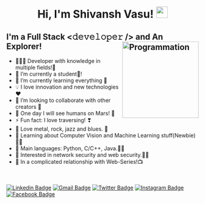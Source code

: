 <h1 align="center">  
Hi, I'm Shivansh Vasu!
  <img src="https://media.giphy.com/media/hvRJCLFzcasrR4ia7z/giphy.gif" width="30"></h1>


## I'm a Full Stack <𝚍𝚎𝚟𝚎𝚕𝚘𝚙𝚎𝚛 /> and An Explorer!<img align="right" src="https://i.giphy.com/media/LmNwrBhejkK9EFP504/200w.webp" alt="Programmation" width="200" />
- 👨🏻‍💻 Developer with knowledge in multiple fields!🤞
- 🔭 I’m currently a student🌱! 
- 🌱 I’m currently learning everything 🤣
- 💡 I love innovation and new technologies ❤
- 👯 I’m looking to collaborate with other creators 🙌
- 🚀 One day I will see humans on Mars! 🚀
- ⚡ Fun fact: I love traversing! ❣
- 🎵 Love metal, rock, jazz and blues. 🎵
- 🌱 Learning about Computer Vision and Machine Learning stuff(Newbie)🤸‍♂️
- 🌟 Main languages: Python, C/C++, Java.👨‍💻
- 🚩 Interested in network security and web security.🏴‍☠️ 
- 💖 In a complicated relationship with Web-Series!📺

<br />

[![Linkedin Badge](https://img.shields.io/badge/LinkedIn-blue?style=flat&logo=linkedin&labelColor=blue&link=https://www.linkedin.com/in/theshivanshvasu)](https://www.linkedin.com/in/theshivanshvasu) [![Gmail Badge](https://img.shields.io/badge/Gmail-red?style=flat-square&logo=Gmail&logoColor=white&link=mailto:shivanshphone@gmail.com)](mailto:shivanshphone@gmail.com) [![Twitter Badge](https://img.shields.io/badge/-Twitter-1ca0f1?style=flat&labelColor=1ca0f1&logo=twitter&logoColor=white&link=https://twitter.com/theshivanshvasu)](https://twitter.com/theshivanshvasu) [![Instagram Badge](https://img.shields.io/badge/-Instagram-E4405F?style=flat&logo=instagram&logoColor=white&link=https://instagram.com/theshivanshvasu)](https://instagram.com/theshivanshvasu) [![Facebook Badge](https://img.shields.io/badge/-Facebook-1877f2?style=flat&logo=facebook&logoColor=white&link=https://facebook.com/theshivanshvasu)](https://facebook.com/theshivanshvasu)

